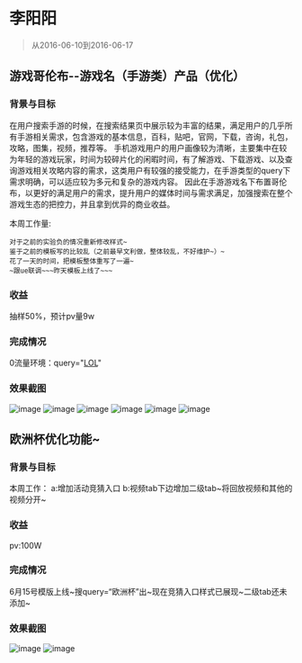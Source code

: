 # 李阳阳

> 从2016-06-10到2016-06-17

## 游戏哥伦布--游戏名（手游类）产品（优化）

### 背景与目标

在用户搜索手游的时候，在搜索结果页中展示较为丰富的结果，满足用户的几乎所有手游相关需求，包含游戏的基本信息，百科，贴吧，官网，下载，咨询，礼包，攻略，图集，视频，推荐等。
手机游戏用户的用户画像较为清晰，主要集中在较为年轻的游戏玩家，时间为较碎片化的闲暇时间，有了解游戏、下载游戏、以及查询游戏相关攻略内容的需求，这类用户有较强的接受能力，在手游类型的query下需求明确，可以适应较为多元和复杂的游戏内容。
因此在手游游戏名下布置哥伦布，以更好的满足用户的需求，提升用户的媒体时间与需求满足，加强搜索在整个游戏生态的把控力，并且拿到优异的商业收益。

本周工作量:
	
	对于之前的实验负的情况重新修改样式~
	鉴于之前的模板写的比较乱（之前最早文利做，整体较乱，不好维护~）~
	花了一天的时间，把模板整体重写了一遍~
	~跟ue联调~~~昨天模板上线了~~~

### 收益

抽样50%，预计pv量9w

### 完成情况

0流量环境：query="<a href="https://m.baidu.com/s?ie=UTF-8&wd=LOL&sid=103292">LOL</a>"

### 效果截图

![image](http://gitlab.baidu.com/psfe/ala-weeklyreport/uploads/bcf220edd4f845d100edee66fb5cf165/image.png)
![image](http://gitlab.baidu.com/psfe/ala-weeklyreport/uploads/ceb1df0fd6599b9e1d7cec5ca8400c04/image.png)
![image](http://gitlab.baidu.com/psfe/ala-weeklyreport/uploads/2593c54b06b3aecd22cdcb0beb55b662/image.png)
![image](http://gitlab.baidu.com/psfe/ala-weeklyreport/uploads/d9c59564c08b0e8c16ef04d251dc20a5/image.png)
![image](http://gitlab.baidu.com/psfe/ala-weeklyreport/uploads/64298c347c493352093415b52a35b268/image.png)
![image](http://gitlab.baidu.com/psfe/ala-weeklyreport/uploads/30f11d8d5d6fd28e6dbcc7de823d1955/image.png)

## 欧洲杯优化功能~

### 背景与目标

本周工作：
	a:增加活动竞猜入口
	b:视频tab下边增加二级tab~将回放视频和其他的视频分开~

### 收益

pv:100W

### 完成情况

6月15号模版上线~搜query=“欧洲杯”出~现在竞猜入口样式已展现~二级tab还未添加~

### 效果截图

![image](http://gitlab.baidu.com/psfe/ala-weeklyreport/uploads/bf60dc8e3b1f59272f274211415c7436/image.png)
![image](http://gitlab.baidu.com/psfe/ala-weeklyreport/uploads/5d304a9a8bd083e5b3d3c9d77e6a051d/image.png)